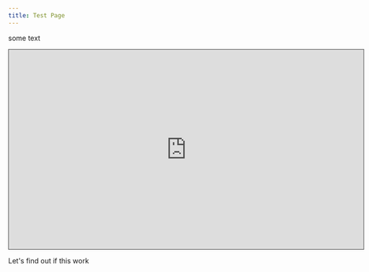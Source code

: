 ```yaml
---
title: Test Page
---
```


some text

<iframe src="https://egator.hosted.panopto.com/Panopto/Pages/Embed.aspx?id=3e71f26b-d2a9-42d7-af8c-b0f10136ffe6&autoplay=false&offerviewer=true&showtitle=true&showbrand=true&captions=false&interactivity=all" height="405" width="720" style="border: 1px solid #464646;" allowfullscreen allow="autoplay" aria-label="Panopto Embedded Video Player"></iframe>

Let's find out if this work
